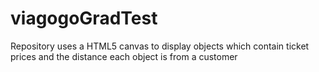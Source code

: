 # viagogoGradTest
Repository uses a HTML5 canvas to display objects which contain ticket prices and the distance each object is from a customer 
